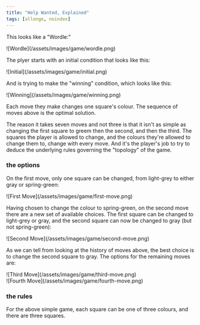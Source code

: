 ```yaml
---
title: "Help Wanted, Explained"
tags: [allonge, noindex]
---
```


This looks like a "Wordle:"

<div width=290>![Wordle](/assets/images/game/wordle.png)</div>

The plyer starts with an initial condition that looks like this:

<div width=290>![Initial](/assets/images/game/initial.png)</div>

And is trying to make the "winning" condition, which looks like this:

<div width=290>![Winning](/assets/images/game/winning.png)</div>

Each move they make changes one square's colour. The sequence of moves above is the optimal solution.

The reason it takes seven moves and not three is that it isn't as simple as changing the first square to greem then the second, and then the third. The squares the player is allowed to change, and the colours they're allowed to change them to, change with every move. And it's the player's job to try to deduce the underlying rules governing the "topology" of the game.

### the options

On the first move, only one square can be changed, from light-grey to either gray or spring-green:

<div width=290>![First Move](/assets/images/game/first-move.png)</div>

Having chosen to change the colour to spring-green, on the second move there are a new set of available choices. The first square can be changed to light-grey or gray, and the second square can now be changed to gray (but not spring-green):

<div width=290>![Second Move](/assets/images/game/second-move.png)</div>

As we can tell from looking at the history of moves above, the best choice is to change the second square to gray. The options for the remaining moves are:

<div width=290>![Third Move](/assets/images/game/third-move.png)</div>

<div width=290>![Fourth Move](/assets/images/game/fourth-move.png)</div>


### the rules

For the above simple game, each square can be one of three colours, and there are three squares.